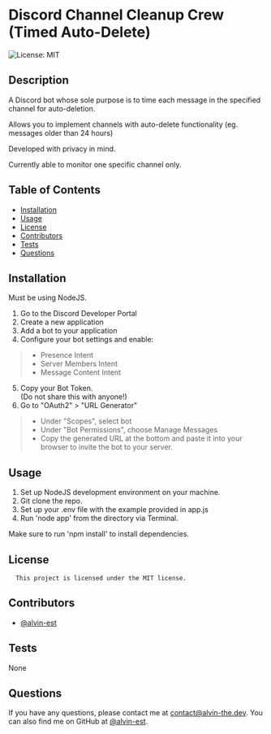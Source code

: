 # Discord Channel Cleanup Crew (Timed Auto-Delete)
![License: MIT](https://img.shields.io/badge/License-MIT-yellow.svg)
## Description
A Discord bot whose sole purpose is to time each message in the specified channel for auto-deletion. 

Allows you to implement channels with auto-delete functionality (eg. messages older than 24 hours) 

Developed with privacy in mind. 

Currently able to monitor one specific channel only.
## Table of Contents
- [Installation](#installation)
- [Usage](#usage)
- [License](#license)
- [Contributors](#Contributors)
- [Tests](#tests)
- [Questions](#questions)
## Installation
Must be using NodeJS.
1. Go to the Discord Developer Portal
2. Create a new application
3. Add a bot to your application
4. Configure your bot settings and enable:
> - Presence Intent
> - Server Members Intent
> - Message Content Intent

5. Copy your Bot Token.  
(Do not share this with anyone!)
6. Go to "OAuth2" > "URL Generator"
> - Under "Scopes", select bot
> - Under "Bot Permissions", choose Manage Messages
> - Copy the generated URL at the bottom and paste it into your browser to invite the bot to your server.
## Usage
1. Set up NodeJS development environment on your machine. 
2. Git clone the repo. 
3. Set up your .env file with the example provided in app.js
4. Run 'node app' from the directory via Terminal.

Make sure to run 'npm install' to install dependencies.
## License
      This project is licensed under the MIT license.
## Contributors
 - [@alvin-est](https://github.com/alvin-est)
## Tests
None
## Questions
If you have any questions, please contact me at [contact@alvin-the.dev](mailto:contact@alvin-the.dev). You can also find me on GitHub at [@alvin-est](https://github.com/alvin-est).  
